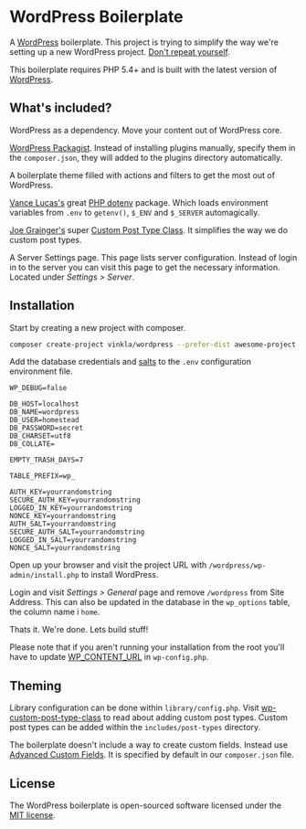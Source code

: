 WordPress Boilerplate
=====================

A [WordPress](https://github.com/WordPress/WordPress) boilerplate. This project is trying to simplify the way we're setting up a new WordPress project. [Don't repeat yourself](http://en.wikipedia.org/wiki/Don't_repeat_yourself).

This boilerplate requires PHP 5.4+ and is built with the latest version of [WordPress](https://github.com/WordPress/WordPress).

## What's included?

WordPress as a dependency. Move your content out of WordPress core.

[WordPress Packagist](http://wpackagist.org/). Instead of installing plugins manually, specify them in the `composer.json`, they will added to the plugins directory automatically.

A boilerplate theme filled with actions and filters to get the most out of WordPress.

[Vance Lucas's](https://github.com/vlucas) great [PHP dotenv](https://github.com/vlucas/phpdotenv) package. Which loads environment variables from `.env` to `getenv()`, `$_ENV` and `$_SERVER` automagically.

[Joe Grainger's](https://github.com/jjgrainger) super [Custom Post Type Class](https://github.com/jjgrainger/wp-custom-post-type-class). It simplifies the way we do custom post types.

A Server Settings page. This page lists server configuration. Instead of login in to the server you can visit this page to get the necessary information. Located under *Settings > Server*.

## Installation
Start by creating a new project with composer.

```bash
composer create-project vinkla/wordpress --prefer-dist awesome-project
```

Add the database credentials and [salts](https://api.wordpress.org/secret-key/1.1/salt) to the `.env` configuration environment file.
```
WP_DEBUG=false

DB_HOST=localhost
DB_NAME=wordpress
DB_USER=homestead
DB_PASSWORD=secret
DB_CHARSET=utf8
DB_COLLATE=

EMPTY_TRASH_DAYS=7

TABLE_PREFIX=wp_

AUTH_KEY=yourrandomstring
SECURE_AUTH_KEY=yourrandomstring
LOGGED_IN_KEY=yourrandomstring
NONCE_KEY=yourrandomstring
AUTH_SALT=yourrandomstring
SECURE_AUTH_SALT=yourrandomstring
LOGGED_IN_SALT=yourrandomstring
NONCE_SALT=yourrandomstring
```

Open up your browser and visit the project URL with `/wordpress/wp-admin/install.php` to install WordPress.

Login and visit *Settings > General* page and remove `/wordpress` from Site Address. This can also be updated in the database in the `wp_options` table, the column name i `home`.

Thats it. We're done. Lets build stuff!

Please note that if you aren't running your installation from the root you'll have to update [WP_CONTENT_URL](wp-config.php) in `wp-config.php`.

## Theming
Library configuration can be done within `library/config.php`. Visit [wp-custom-post-type-class](https://github.com/jjgrainger/wp-custom-post-type-class) to read about adding custom post types. Custom post types can be added within the `includes/post-types` directory.

The boilerplate doesn't include a way to create custom fields. Instead use [Advanced Custom Fields](http://www.advancedcustomfields.com/). It is specified by default in our `composer.json` file.

## License

The WordPress boilerplate is open-sourced software licensed under the [MIT license](http://opensource.org/licenses/MIT).
